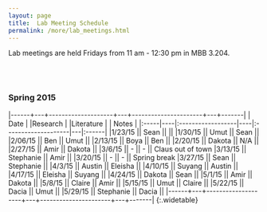 ```yaml
---
layout: page
title:  Lab Meeting Schedule
permalink: /more/lab_meetings.html
---
```


Lab meetings are held Fridays from 11 am - 12:30 pm in MBB 3.204.

<br><br>

### Spring 2015

|------+---+--------------------+---+----------------------+---+-------|
| Date |    |Research |    |Literature |   | Notes |
|:-----|----|:------------------|----|:--------------------|---|:------|
|1/23/15 || Sean      ||           ||
|1/30/15 || Umut      || Sean      ||
|2/06/15 || Ben       || Umut      ||
|2/13/15 || Boya      || Ben       ||
|2/20/15 || Dakota    || N/A       ||
|2/27/15 || Amir      || Dakota    ||
|3/6/15  || -         ||  -        || Claus out of town
|3/13/15 || Stephanie || Amir      ||
|3/20/15 || -         ||  -        || Spring break
|3/27/15 || Sean      || Stephanie ||
|4/3/15  || Austin    || Eleisha   ||
|4/10/15 || Suyang    || Austin    ||
|4/17/15 || Eleisha   || Suyang    ||
|4/24/15 || Dakota    || Sean      ||
|5/1/15  || Amir      || Dakota    ||
|5/8/15  || Claire    || Amir      ||
|5/15/15 || Umut      || Claire    ||
|5/22/15 || Dacia     || Umut      ||
|5/29/15 || Stephanie || Dacia     ||
|------+---+--------------------+---+----------------------+---+-------|
{:.widetable}